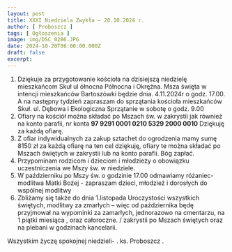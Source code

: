 ```yaml
---
layout: post
title: XXXI Niedziela Zwykła — 20.10.2024 r.
author: [ Proboszcz ]
tags: [ Ogłoszenia ]
image: img/DSC_0286.JPG
date: 2024-10-20T06:00:00.000Z
draft: false
excerpt: 
---
```


1. Dziękuje za przygotowanie kościoła  na  dzisiejszą niedzielę mieszkańcom Skuł ul ółnocna Północna i Okrężna.  Msza święta w intencji mieszkańców Bartoszówki będzie dnia. 4.11.2024r o godz. 17.00.  A   na  następny tydzień zapraszam do sprzątania kościoła mieszkańców Skuł. ul. Dębowa i Ekologiczna  Sprzątanie w sobotę o godz. 9.00
2. Ofiary na kościół można  składać po Mszach św. w zakrystii jak również  na konto parafii,  nr konta **97 9291 0001 0210 5329 2000 0010** Dziękuję za każdą ofiarę. 
3. Z ofiar indywidualnych za zakup sztachet do ogrodzenia mamy sumę 8150 zł za każdą ofiarę na ten cel  dziękuję, ofiary te można składać po  Mszach świętych w zakrystii lub na konto parafii. Bóg zapłać.  
4. Przypominam rodzicom i dzieciom i młodzieży o obowiązku uczestniczenia we Mszy św. w niedziele.  
5. W październiku po Mszy św. o godzinie 17.00 odmawiamy różaniec- modlitwa Matki Bożej - zapraszam dzieci, młodzież i dorosłych do wspólnej modlitwy
6. Zbliżamy się także do dnia 1.listopada Uroczystości wszystkich świętych, modlitwy za zmarłych – więc od października będę przyjmował na wypominki za zamarłych, jednorazowo na cmentarzu, na 1 piątki miesiąca , oraz całoroczne. / zakrystii po Mszach świętych oraz na plebani w godzinach kancelarii.     

Wszystkim życzę spokojnej niedzieli- . ks. Proboszcz . 




